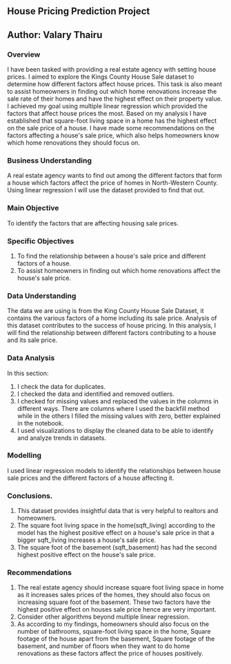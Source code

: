 ## House Pricing Prediction Project

## Author: Valary Thairu

### Overview
I have been tasked with providing a real estate agency with setting house prices. I aimed to explore the Kings County House Sale dataset to determine how different factors affect house prices. This task is also meant to assist homeowners in finding out which home renovations increase the sale rate of their homes and have the highest effect on their property value. I achieved my goal using multiple linear regression which provided the factors that affect house prices the most. Based on my analysis I have established that square-foot living space in a home has the highest effect on the sale price of a house. I have made some recommendations on the factors affecting a house's sale price, which also helps homeowners know which home renovations they should focus on.

### Business Understanding
A real estate agency wants to find out among the different factors that form a house which factors affect the price of homes in North-Western County. Using linear regression I will use the dataset provided to find that out.

### Main Objective
To identify the factors that are affecting housing sale prices.

### Specific Objectives
1. To find the relationship between a house's sale price and different factors of a house.
2. To assist homeowners in finding out which home renovations affect the house's sale price.
   
### Data Understanding
The data we are using is from the King County House Sale Dataset, it contains the various factors of a home including its sale price. 
Analysis of this dataset contributes to the success of house pricing. In this analysis, I will find the relationship between different factors
contributing to a house and its sale price.

### Data Analysis
In this section:
1) I check the data for duplicates.
2) I checked the data and identified and removed outliers.
3) I checked for missing values and replaced the values in the columns in different ways. There are columns where I used the backfill method while in the others I filled the missing values with zero, better explained in the notebook.
4) I used visualizations to display the cleaned data to be able to identify and analyze trends in datasets.

### Modelling 
I used linear regression models to identify the relationships between house sale prices and the different factors of a house affecting it.

### Conclusions.
1. This dataset provides insightful data that is very helpful to realtors and homeowners.
2. The square foot living space in the home(sqft_living) according to the model has the highest positive effect on a house's sale price in that a bigger sqft_living increases a house's sale price.
3. The square foot of the basement (sqft_basement) has had the second highest positive effect on the house's sale price.

### Recommendations
1. The real estate agency should increase square foot living space in home as it increases sales prices of the homes, they should also focus on increasing square foot of the basement. These two factors have the highest positive effect on houses sale price hence are very important.
2. Consider other algorithms beyond multiple linear regression.
3. As according to my findings, homeowners should also focus on the number of bathrooms, square-foot living space in the home, Square footage of the house apart from the basement, Square footage of the basement, and number of floors when they want to do home renovations as these factors affect the price of houses positively.





